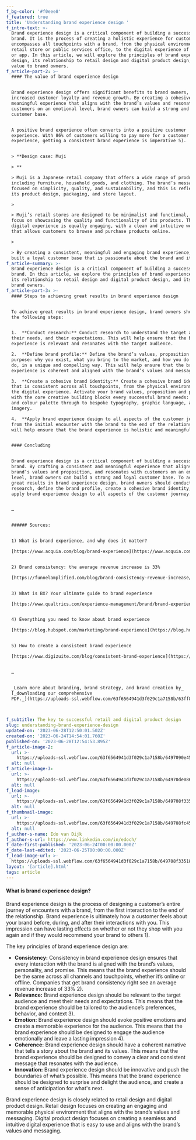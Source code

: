 ```yaml
---
f_bg-color: '#f0eee8'
f_featured: true
title: 'Understanding brand experience design '
f_intro-text: >-
  Brand experience design is a critical component of building a successful
  brand. It is the process of creating a holistic experience for customers that
  encompasses all touchpoints with a brand, from the physical environment of a
  retail store or public services office, to the digital experience of a website
  or app. In this article, we will explore the principles of brand experience
  design, its relationship to retail design and digital product design, and its
  value to brand owners.
f_article-part-2: >-
  #### The value of brand experience design


  Brand experience design offers significant benefits to brand owners, including
  increased customer loyalty and revenue growth. By creating a cohesive and
  meaningful experience that aligns with the brand’s values and resonates with
  customers on an emotional level, brand owners can build a strong and loyal
  customer base.


  A positive brand experience often converts into a positive customer
  experience. With 86% of customers willing to pay more for a customer
  experience, getting a consistent brand experience is imperative 5).


  > **Design case: Muji  

  > ‍**  

  > Muji is a Japanese retail company that offers a wide range of products,
  including furniture, household goods, and clothing. The brand’s messaging is
  focused on simplicity, quality, and sustainability, and this is reflected in
  its product design, packaging, and store layout.  

  >   

  > Muji’s retail stores are designed to be minimalist and functional, with a
  focus on showcasing the quality and functionality of its products. The brand’s
  digital experience is equally engaging, with a clean and intuitive website
  that allows customers to browse and purchase products online.  

  >   

  > By creating a consistent, meaningful and engaging brand experience, Muji has
  built a loyal customer base that is passionate about the brand and its values.
f_article-summary: >-
  Brand experience design is a critical component of building a successful
  brand. In this article, we explore the principles of brand experience design,
  its relationship to retail design and digital product design, and its value to
  brand owners.
f_article-part-3: >-
  #### Steps to achieving great results in brand experience design


  To achieve great results in brand experience design, brand owners should take
  the following steps:


  1.  **Conduct research:** Conduct research to understand the target audience,
  their needs, and their expectations. This will help ensure that the brand
  experience is relevant and resonates with the target audience.

  2.  **Define brand profile:** Define the brand’s values, proposition and
  purpose: why you exist, what you bring to the market, and how you do what you
  do, in a unique and compelling way. This will help ensure that the brand
  experience is coherent and aligned with the brand’s values and messaging.

  3.  **Create a cohesive brand identity:** Create a cohesive brand identity
  that is consistent across all touchpoints, from the physical environment to
  the digital experience. Activate your brand values, proposition and purpose
  with the core creative building blocks every successful brand needs: from logo
  and colour palette through to bespoke typography, graphic language, and
  imagery.

  4.  **Apply brand experience design to all aspects of the customer journey:**
  from the initial encounter with the brand to the end of the relationship. This
  will help ensure that the brand experience is holistic and meaningful.


  #### Concluding


  Brand experience design is a critical component of building a successful
  brand. By crafting a consistent and meaningful experience that aligns with the
  brand’s values and proposition, and resonates with customers on an emotional
  level, brand owners can build a strong and loyal customer base. To achieve
  great results in brand experience design, brand owners should conduct
  research, define the brand profile, create a cohesive brand identity, and
  apply brand experience design to all aspects of the customer journey.


  …


  ###### Sources:


  1) What is brand experience, and why does it matter?  

  ‍[https://www.acquia.com/blog/brand-experience](https://www.acquia.com/blog/brand-experience)


  2) Brand consistency: the average revenue increase is 33%  

  [https://funnelamplified.com/blog/brand-consistency-revenue-increase/](https://funnelamplified.com/blog/brand-consistency-revenue-increase/)


  3) What is BX? Your ultimate guide to brand experience  

  [https://www.qualtrics.com/experience-management/brand/brand-experience/](https://www.qualtrics.com/experience-management/brand/brand-experience/)


  4) Everything you need to know about brand experience  

  [https://blog.hubspot.com/marketing/brand-experience](https://blog.hubspot.com/marketing/brand-experience)


  5) How to create a consistent brand experience  

  [https://www.digizuite.com/blog/consistent-brand-experience](https://www.digizuite.com/blog/consistent-brand-experience)


  …


  _Learn more about branding, brand strategy, and brand creation by_
  [_downloading our comprehensive
  PDF._](https://uploads-ssl.webflow.com/63f6564941d3f029c1a7158b/63ff8466ff4cae239f67a49a_DCS03-Brand.pdf)


  ‍
f_subtitle: The key to successful retail and digital product design
slug: understanding-brand-experience-design
updated-on: '2023-06-28T12:50:01.502Z'
created-on: '2023-06-24T14:54:01.760Z'
published-on: '2023-06-28T12:54:53.895Z'
f_article-image-2:
  url: >-
    https://uploads-ssl.webflow.com/63f6564941d3f029c1a7158b/6497090e4522f54a0306639e_hugo-barbosa.jpg
  alt: null
f_article-image-3:
  url: >-
    https://uploads-ssl.webflow.com/63f6564941d3f029c1a7158b/64970de086c70bec5849364c_MUJI-Storefront.jpg
  alt: null
f_lead-image:
  url: >-
    https://uploads-ssl.webflow.com/63f6564941d3f029c1a7158b/649708f33518866550b16bec_amelie-mourichon.jpg
  alt: null
f_thumbnail-image:
  url: >-
    https://uploads-ssl.webflow.com/63f6564941d3f029c1a7158b/649708fc4522f54a03065b4f_amelie-mourichon-thumb.jpg
  alt: null
f_author-s-name: Edo van Dijk
f_author-s-url: https://www.linkedin.com/in/edoch/
f_date-first-published: '2023-06-24T00:00:00.000Z'
f_date-last-edited: '2023-06-25T00:00:00.000Z'
f_lead-image-url: >-
  https://uploads-ssl.webflow.com/63f6564941d3f029c1a7158b/649708f33518866550b16bec_amelie-mourichon.jpg
layout: '[article].html'
tags: article
---
```


#### What is brand experience design?

Brand experience design is the process of designing a customer’s entire journey of encounters with a brand, from the first interaction to the end of the relationship. Brand experience is ultimately how a customer feels about your brand before, during, and after their interactions with you. This impression can have lasting effects on whether or not they shop with you again and if they would recommend your brand to others 1).

The key principles of brand experience design are:

*   **Consistency:** Consistency in brand experience design ensures that every interaction with the brand is aligned with the brand’s values, personality, and promise. This means that the brand experience should be the same across all channels and touchpoints, whether it’s online or offline. Companies that get brand consistency right see an average revenue increase of 33% 2).
*   **Relevance:** Brand experience design should be relevant to the target audience and meet their needs and expectations. This means that the brand experience should be tailored to the audience’s preferences, behavior, and context 3).
*   **Emotion:** Brand experience design should evoke positive emotions and create a memorable experience for the audience. This means that the brand experience should be designed to engage the audience emotionally and leave a lasting impression 4).
*   **Coherence:** Brand experience design should have a coherent narrative that tells a story about the brand and its values. This means that the brand experience should be designed to convey a clear and consistent message that resonates with the audience.
*   **Innovation:** Brand experience design should be innovative and push the boundaries of what’s possible. This means that the brand experience should be designed to surprise and delight the audience, and create a sense of anticipation for what's next.

Brand experience design is closely related to retail design and digital product design. Retail design focuses on creating an engaging and memorable physical environment that aligns with the brand’s values and messaging. Digital product design focuses on creating a seamless and intuitive digital experience that is easy to use and aligns with the brand’s values and messaging.
